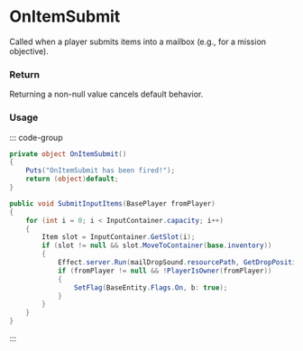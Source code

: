 # OnItemSubmit
<Badge type="info" text="Item"/>[<Badge type="danger" text="Carbon Compatible"/>](https://github.com/CarbonCommunity/Carbon)[<Badge type="warning" text="Oxide Compatible"/>](https://github.com/OxideMod/Oxide.Rust)
Called when a player submits items into a mailbox (e.g., for a mission objective).

### Return
Returning a non-null value cancels default behavior.

### Usage
::: code-group
```csharp [Example]
private object OnItemSubmit()
{
	Puts("OnItemSubmit has been fired!");
	return (object)default;
}
```
```csharp [Source — Assembly-CSharp @ Mailbox]
public void SubmitInputItems(BasePlayer fromPlayer)
{
	for (int i = 0; i < InputContainer.capacity; i++)
	{
		Item slot = InputContainer.GetSlot(i);
		if (slot != null && slot.MoveToContainer(base.inventory))
		{
			Effect.server.Run(mailDropSound.resourcePath, GetDropPosition());
			if (fromPlayer != null && !PlayerIsOwner(fromPlayer))
			{
				SetFlag(BaseEntity.Flags.On, b: true);
			}
		}
	}
}

```
:::
